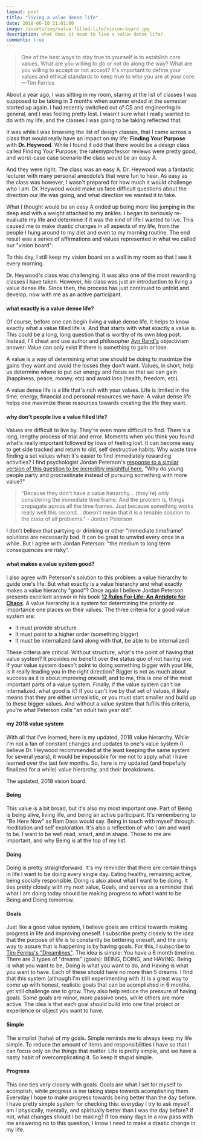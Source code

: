 ```yaml
---
layout: post
title: "living a value dense life"
date: 2018-06-10 21:01:00
image: /assets/img/value-filled-life/vision-board.jpg
description: what does it mean to live a value dense life?
comments: true
---
```

<blockquote>
	One of the best ways to stay true to yourself is to establish core values. What are you willing to do or not do along the way? What are you willing to accept or not accept? It's important to define your values and ethical standards to keep true to who you are at your core.
	—Tim Ferriss
</blockquote>

About a year ago, I was sitting in my room, staring at the list of classes I was supposed to be taking in 3 months when summer ended at the semester started up again. I had recently switched out of CS and engineering in general, and I was feeling pretty lost. I wasn't sure what I really wanted to do with my life, and the classes I was going to be taking reflected that.

It was while I was browsing the list of design classes, that I came across a class that would really have an impact on my life: **Finding Your Purpose** with **Dr. Heywood**. While I found it odd that there would be a design class called Finding Your Purpose, the ratemyprofessor reviews were pretty good, and worst-case  case scenario the class would be an easy A.

And they were right. The class was an easy A. Dr. Heywood was a fantastic lecturer with many personal anecdote’s that were fun to hear. As easy as the class was however, I wasn't prepared for how much it would challenge who I am. Dr. Heywood would make us face difficult questions about the direction our life was going, and what direction we wanted it to take.

What I thought would be an easy A ended up being more like jumping in the deep end with a weight attached to my ankles. I began to seriously re-evaluate my life and determine if it was the kind of life I wanted to live. This caused me to make drastic changes in all aspects of my life, from the people I hung around to my diet and even to my morning routine. The end result was a series of affirmations and values represented in what we called our "vision board":

<div class="">
    <img class="col three" src="{{ site.baseurl }}/assets/img/posts/value-filled-life/vision-board.jpg" alt="" title="vision board"/>
</div>
<div class="col three caption">
    To this day, I still keep my vision board on a wall in my room so that I see it every morning.
</div>

Dr. Heywood's class was challenging. It was also one of the most rewarding classes I have taken. However, his class was just an introduction to living a value dense life. Since then, the process has just continued to unfold and develop, now with me as an active participant.

#### what exactly is a value dense life?

Of course, before one can begin living a value dense life, it helps to know exactly what a value filled life is. And that starts with what exactly a value is. This could be a long, long question that is worthy of its own blog post. Instead, I'll cheat and use author and philosopher [Ayn Rand's][ayn-rand-bio] objectivism answer: Value can only exist if there is something to gain or lose. 

A value is a way of determining what one should be doing to maximize the gains they want and avoid the losses they don't want. Values, in short, help us determine where to put our energy and focus so that we can gain (happiness, peace, money, etc) and avoid loss (health, freedom, etc).

A value dense life is a life that's rich with your values. Life is limited in the time, energy, financial and personal resources we have. A value dense life helps one maximize these resources towards creating the life they want. 

#### why don't people live a value filled life?

Values are difficult to live by. They're even more difficult to find. There's a long, lengthy process of trial and error. Moments when you think you found what's really important followed by lows of feeling lost. It can become easy to get side tracked and return to old, self destructive habits. Why waste time finding a set values when it's easier to find immediately rewarding activities? I find psychologist Jordan Peterson's [response to a similar version of this question to be incredibly insightful here.][why-young-people-party-procrastinate] "Why do young people party and procrastinate instead of pursuing something with more value?"
<blockquote>
     "Because they don't have a value hierarchy... (they're) only considering the immediate time frame. And the problem is, things propagate across all the time frames. Just because something works really well this second... doesn't mean that it is a tenable solution to the class of all problems."
     - Jordan Peterson
</blockquote>

I don't believe that partying or drinking or other "immediate timeframe" solutions are necessarily bad. It can be great to unwind every once in a while. But I agree with Jordan Peterson: "the medium to long term consequences are risky".

#### what makes a value system good?

I also agree with Peterson's solution to this problem: a value hierarchy to guide one's life. But what exactly is a value hierarchy and what exactly makes a value hierarchy "good"? Once again I believe Jordan Peterson presents excellent answer in his book [**12 Rules For Life: An Antidote for Chaos**][12-rules-for-life]. A value hierarchy is a system for determining the priority or importance one places on their values. The three criteria for a good value system are:
- It must provide structure
- It must point to a higher order (something bigger)
- It must be internalized (and along with that, be able to be internalized)

These criteria are critical. Without structure, what's the point of having that value system? It provides no benefit over the status quo of not having one. If your value system doesn't point to doing something bigger with your life, is it really leading you in the right direction? Bigger is not as much about success as it is about improving oneself, and to me, this is one of the most important parts of a value system. Finally, if the value system can't be internalized, what good is it? If you can't live by that set of values, it likely means that they are either unrealistic, or you must start smaller and build up to these bigger values. And without a value system that fufills this criteria, you're what Peterson calls "an adult two year old".

#### my 2018 value system

With all that I've learned, here is my updated, 2018 value hierarchy. While I'm not a fan of constant changes and updates to one's value system (I believe Dr. Heywood recommended at the least keeping the same system for several years), it would be impossible for me not to apply what I have learned over the last few months. So, here is my updated (and hopefully finalized for a while) value hierarchy, and their breakdowns.

<div class="">
    <img class="col three" src="{{ site.baseurl }}/assets/img/posts/value-filled-life/vision-board-2018.jpg" alt="" title="vision board"/>
</div>
<div class="col three caption">
    The updated, 2018 vision board.
</div>

#### Being
This value is a bit broad, but it's also my most important one. Part of Being is being alive, living life, and being an active participant. It's remembering to "Be Here Now" as Ram Dass would say. Being in touch with myself through meditation and self exploration. It's also a reflection of who I am and want to be. I want to be well read, smart, and in shape. Those to me are important, and why Being is at the top of my list.

#### Doing
Doing is pretty straightforward. It's my reminder that there are certain things in life I want to be doing every single day. Eating healthy, remaining active, being socially responsible. Doing is also about what I want to be doing. It ties pretty closely with my next value, Goals, and serves as a reminder that what I am doing today should be making progress to what I want to be Being and Doing tomorrow.

#### Goals
Just like a good value system, I believe goals are critical towards making progress in life and improving oneself. I subscribe pretty closely to the idea that the purpose of life is to constantly be bettering oneself, and the only way to assure that is happening is by having goals. For this, I subscribe to [Tim Ferriss's "Dreamlines"][dreamlines-t-ferriss]. The idea is simple: You have a 6 month timeline. There are 3 types of "dreams" (goals): BEING, DOING, and HAVING. Being is what you want to be, Doing is what you want to do, and Having is what you want to have. Each of these should have no more than 5 dreams. I find that this system (although I'm still experimenting with it) is a great way to come up with honest, realistic goals that can be acomplished in 6 months, yet still challenge one to grow. They also help reduce the pressure of having goals. Some goals are minor, more passive ones, while others are more active. The idea is that each goal should build into one final project or experience or object you want to have.

#### Simple
The simplist (haha) of my goals. Simple reminds me to always keep my life simple. To reduce the amount of items and responsibilities I have so that I can focus only on the things that matter. Life is pretty simple, and we have a nasty habit of overcomplicating it. So keep it stupid simple.

#### Progress
This one ties very closely with goals. Goals are what I set for myself to acomplish, while progress is me taking steps towards acomplishing them. Everyday I hope to make progress towards being better than the day before. I have pretty simple system for checking this: everyday I try to ask myself, am I physically, mentally, and spiritually better than I was the day before? If not, what changes should I be making? If too many days in a row pass with me answering no to this question, I know I need to make a drastic change in my life.




[ayn-rand-bio]: https://en.wikipedia.org/wiki/Ayn_Rand
[why-young-people-party-procrastinate]:https://www.youtube.com/watch?v=fwfaIli0hQw
[12-rules-for-life]: https://jordanbpeterson.com/12-rules-for-life/
[dreamlines-t-ferriss]: https://tim.blog/lifestyle-costing/
